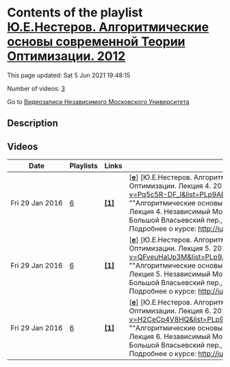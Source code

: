 # Contents of the playlist [Ю.Е.Нестеров. Алгоритмические основы современной Теории Оптимизации. 2012](https://www.youtube.com/playlist?list=PLp9ABVh6_x4GGZBg24vzPvWnRPKJUDUZE)

This page updated: Sat 5 Jun 2021 19:48:15

Number of videos: [3](#videos)

Go to [Видеозаписи Независимого Московского Университета](../README.md)

## Description



## Videos

|Date|Playlists|Links|Video title|
|---|---|---|---|
| Fri&nbsp;29&nbsp;Jan&nbsp;2016 | [6](../playlists/6 "Ю.Е.Нестеров. Алгоритмические основы современной Теории Оптимизации. 2012") | [**[1]**](http://ium.mccme.ru/f12/nesterov.html) | [[**e**](https://studio.youtube.com/video/Pq5c5R-DF_I/edit "Edit")] [Ю.Е.Нестеров. Алгоритмические основы современной Теории Оптимизации. Лекция 4. 2012](https://www.youtube.com/watch?v=Pq5c5R-DF_I&list=PLp9ABVh6_x4GGZBg24vzPvWnRPKJUDUZE ""Алгоритмические основы современной Теории Оптимизации". Лекция 4.&#013;Независимый Московский Университет &#013;Москва, Большой Власьевский пер., 11, 310, 10 сентября 2012, 19:20&#013;Подробнее о курсе: http://ium.mccme.ru/f12/nesterov.html") |
| Fri&nbsp;29&nbsp;Jan&nbsp;2016 | [6](../playlists/6 "Ю.Е.Нестеров. Алгоритмические основы современной Теории Оптимизации. 2012") | [**[1]**](http://ium.mccme.ru/f12/nesterov.html) | [[**e**](https://studio.youtube.com/video/QFveuHaUp3M/edit "Edit")] [Ю.Е.Нестеров. Алгоритмические основы современной Теории Оптимизации. Лекция 5. 2012](https://www.youtube.com/watch?v=QFveuHaUp3M&list=PLp9ABVh6_x4GGZBg24vzPvWnRPKJUDUZE ""Алгоритмические основы современной Теории Оптимизации". Лекция 5.&#013;Независимый Московский Университет &#013;Москва, Большой Власьевский пер., 11, 310, 12 сентября 2012, 19:20&#013;Подробнее о курсе: http://ium.mccme.ru/f12/nesterov.html") |
| Fri&nbsp;29&nbsp;Jan&nbsp;2016 | [6](../playlists/6 "Ю.Е.Нестеров. Алгоритмические основы современной Теории Оптимизации. 2012") | [**[1]**](http://ium.mccme.ru/f12/nesterov.html) | [[**e**](https://studio.youtube.com/video/H2CeCp4V8HQ/edit "Edit")] [Ю.Е.Нестеров. Алгоритмические основы современной Теории Оптимизации. Лекция 6. 2012](https://www.youtube.com/watch?v=H2CeCp4V8HQ&list=PLp9ABVh6_x4GGZBg24vzPvWnRPKJUDUZE ""Алгоритмические основы современной Теории Оптимизации". Лекция 6.&#013;Независимый Московский Университет &#013;Москва, Большой Власьевский пер., 11, 310, 14 сентября 2012, 19:20&#013;Подробнее о курсе: http://ium.mccme.ru/f12/nesterov.html") |
